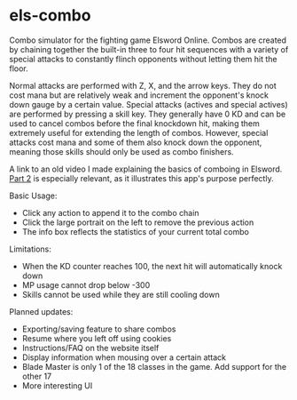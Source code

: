 # els-combo
Combo simulator for the fighting game Elsword Online. Combos are created by chaining together the built-in three to four hit sequences with a variety of special attacks to constantly flinch opponents without letting them hit the floor.

Normal attacks are performed with Z, X, and the arrow keys. They do not cost mana but are relatively weak and increment the opponent's knock down gauge by a certain value. Special attacks (actives and special actives) are performed by pressing a skill key. They generally have 0 KD and can be used to cancel combos before the final knockdown hit, making them extremely useful for extending the length of combos. However, special attacks cost mana and some of them also knock down the opponent, meaning those skills should only be used as combo finishers.

A link to an old video I made explaining the basics of comboing in Elsword. [Part 2](https://www.youtube.com/watch?v=N5WZbiKeb5I&feature=youtu.be&t=1m52s) is especially relevant, as it illustrates this app's purpose perfectly.

Basic Usage:
- Click any action to append it to the combo chain
- Click the large portrait on the left to remove the previous action
- The info box reflects the statistics of your current total combo

Limitations:
- When the KD counter reaches 100, the next hit will automatically knock down
- MP usage cannot drop below -300
- Skills cannot be used while they are still cooling down

Planned updates:
- Exporting/saving feature to share combos
- Resume where you left off using cookies
- Instructions/FAQ on the website itself
- Display information when mousing over a certain attack
- Blade Master is only 1 of the 18 classes in the game. Add support for the other 17
- More interesting UI
